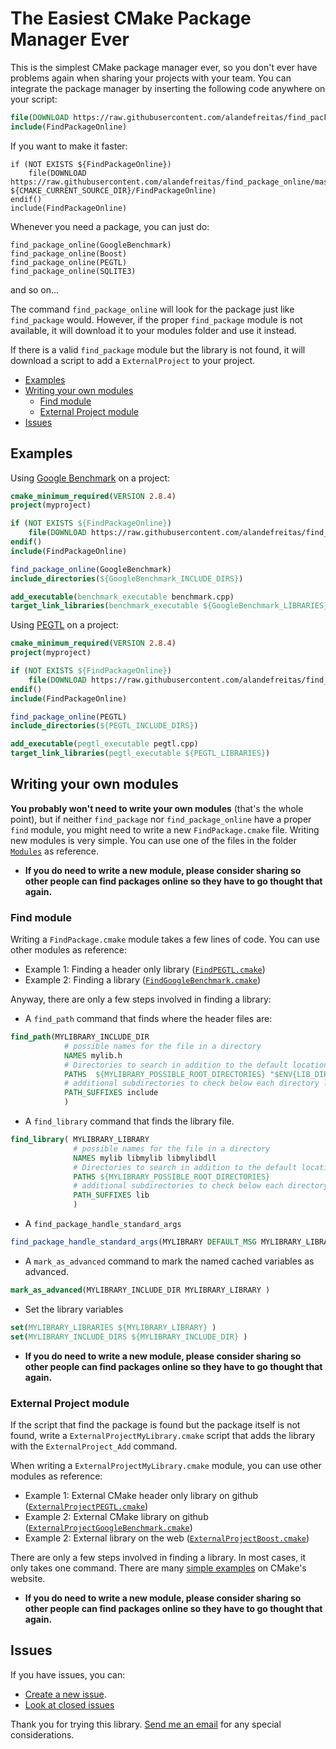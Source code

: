 # The Easiest CMake Package Manager Ever

This is the simplest CMake package manager ever, so you don't ever have  problems again when sharing your projects with your team. You can integrate the package manager by inserting the following code anywhere on your script:

```cmake
file(DOWNLOAD https://raw.githubusercontent.com/alandefreitas/find_package_online/master/FindPackageOnline ${CMAKE_CURRENT_SOURCE_DIR}/FindPackageOnline)
include(FindPackageOnline)
```

If you want to make it faster:

```cmakef
if (NOT EXISTS ${FindPackageOnline})
    file(DOWNLOAD https://raw.githubusercontent.com/alandefreitas/find_package_online/master/FindPackageOnline ${CMAKE_CURRENT_SOURCE_DIR}/FindPackageOnline)
endif()
include(FindPackageOnline)
```

Whenever you need a package, you can just do:

```
find_package_online(GoogleBenchmark)
find_package_online(Boost)
find_package_online(PEGTL)
find_package_online(SQLITE3)
```

and so on...

The command `find_package_online` will look for the package just like `find_package` would. However, if the proper `find_package` module is not available, it will download it to your modules folder and use it instead. 

If there is a valid `find_package` module but the library is not found, it will download a script to add a `ExternalProject` to your project.

- [Examples](#examples)
- [Writing your own modules](#writing-your-own-modules)
    - [Find module](#find-module)
    - [External Project module](#external-project-module)
- [Issues](#issues)

## Examples

Using [Google Benchmark](https://github.com/google/benchmark) on a project:

```cmake
cmake_minimum_required(VERSION 2.8.4)
project(myproject)

if (NOT EXISTS ${FindPackageOnline})
    file(DOWNLOAD https://raw.githubusercontent.com/alandefreitas/find_package_online/master/FindPackageOnline ${CMAKE_CURRENT_SOURCE_DIR}/FindPackageOnline)
endif()
include(FindPackageOnline)

find_package_online(GoogleBenchmark)
include_directories(${GoogleBenchmark_INCLUDE_DIRS})

add_executable(benchmark_executable benchmark.cpp)
target_link_libraries(benchmark_executable ${GoogleBenchmark_LIBRARIES})
```

Using [PEGTL](https://github.com/taocpp/PEGTL) on a project:

```cmake
cmake_minimum_required(VERSION 2.8.4)
project(myproject)

if (NOT EXISTS ${FindPackageOnline})
    file(DOWNLOAD https://raw.githubusercontent.com/alandefreitas/find_package_online/master/FindPackageOnline ${CMAKE_CURRENT_SOURCE_DIR}/FindPackageOnline)
endif()
include(FindPackageOnline)

find_package_online(PEGTL)
include_directories(${PEGTL_INCLUDE_DIRS})

add_executable(pegtl_executable pegtl.cpp)
target_link_libraries(pegtl_executable ${PEGTL_LIBRARIES})
```

## Writing your own modules

**You probably won't need to write your own modules** (that's the whole point), but if neither `find_package` nor `find_package_online` have a proper `find` module, you might need to write a new `FindPackage.cmake` file. Writing new modules is very simple. You can use one of the files in the folder [`Modules`](./Modules/) as reference.

* **If you do need to write a new module, please consider sharing so other people can find packages online so they have to go thought that again.** 

### Find module 

Writing a `FindPackage.cmake` module takes a few lines of code. You can use other modules as reference:

* Example 1: Finding a header only library ([`FindPEGTL.cmake`](./Modules/FindPEGTL.cmake`))
* Example 2: Finding a library ([`FindGoogleBenchmark.cmake`](./Modules/FindGoogleBenchmark.cmake`))

Anyway, there are only a few steps involved in finding a library:

* A `find_path` command that finds where the header files are:

```cmake
find_path(MYLIBRARY_INCLUDE_DIR
            # possible names for the file in a directory
            NAMES mylib.h
            # Directories to search in addition to the default locations
            PATHS  ${MYLIBRARY_POSSIBLE_ROOT_DIRECTORIES} "$ENV{LIB_DIR}/include"
            # additional subdirectories to check below each directory location
            PATH_SUFFIXES include 
            )
```

* A `find_library` command that finds the library file.

```cmake
find_library( MYLIBRARY_LIBRARY
              # possible names for the file in a directory
              NAMES mylib libmylib libmylibdll 
              # Directories to search in addition to the default locations
              PATHS ${MYLIBRARY_POSSIBLE_ROOT_DIRECTORIES}
              # additional subdirectories to check below each directory location 
              PATH_SUFFIXES lib 
              )
```

* A `find_package_handle_standard_args`

```cmake
find_package_handle_standard_args(MYLIBRARY DEFAULT_MSG MYLIBRARY_LIBRARY MYLIBRARY_INCLUDE_DIR)
```
 
* A `mark_as_advanced` command to mark the named cached variables as advanced.

```cmake
mark_as_advanced(MYLIBRARY_INCLUDE_DIR MYLIBRARY_LIBRARY )
```

* Set the library variables

```cmake
set(MYLIBRARY_LIBRARIES ${MYLIBRARY_LIBRARY} )
set(MYLIBRARY_INCLUDE_DIRS ${MYLIBRARY_INCLUDE_DIR} )
```

* **If you do need to write a new module, please consider sharing so other people can find packages online so they have to go thought that again.** 

### External Project module

If the script that find the package is found but the package itself is not found, write a `ExternalProjectMyLibrary.cmake` script that adds the library with the `ExternalProject_Add` command. 

When writing a `ExternalProjectMyLibrary.cmake` module, you can use other modules as reference:

* Example 1: External CMake header only library on github ([`ExternalProjectPEGTL.cmake`](./Modules/ExternalProjectPEGTL.cmake`))
* Example 2: External CMake library on github  ([`ExternalProjectGoogleBenchmark.cmake`](./Modules/ExternalProjectGoogleBenchmark.cmake`))
* Example 2: External library on the web ([`ExternalProjectBoost.cmake`](./Modules/ExternalProjectBoost.cmake`))

There are only a few steps involved in finding a library. In most cases, it only takes one command. There are many [simple examples](https://cmake.org/cmake/help/git-stage/module/ExternalProject.html#examples) on CMake's website.

* **If you do need to write a new module, please consider sharing so other people can find packages online so they have to go thought that again.** 

## Issues
If you have issues, you can:

* [Create a new issue](https://github.com/alandefreitas/find_package_online/issues/new).
* [Look at closed issues](https://github.com/alandefreitas/find_package_online/issues?q=is%3Aissue+is%3Aclosed)

Thank you for trying this library. [Send me an email](mailto:alandefreitas@gmail.com) for any special considerations.
